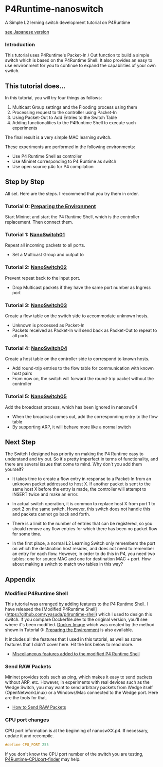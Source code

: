 # P4Runtime-nanoswitch
A Simple L2 lerning switch development tutorial on P4Runtime

[see Japanese version](docs_ja/README.md)

### Introduction

This tutorial uses P4Runtime's Packet-In / Out function to build a simple switch which is based on the P4Runtime Shell.  It also provides an easy to use environment for you to continue to expand the capabilities of your own switch.

## This tutorial does…

In this tutorial, you will try four things as follows:

1. Multicast Group settings and the Flooding process using them
2. Processing request to the controller using Packet-In
3. Using Packet-Out to Add Entries to the Switch Table
4. Adding functionalities to the P4Runtime Shell to execute such experiments

The final result is a very simple MAC learning switch.

These experiments are performed in the following environments:

- Use P4 Runtime Shell as controller
- Use Mininet corresponding to P4 Runtime as switch
- Use open source p4c for P4 compilation



## Step by Step

All set. Here are the steps. I recommend that you try them in order.

### Tutorial 0: [Preparing the Environment](https://github.com/yyasuda/P4Runtime-firstbite/blob/master/t0_prepare.md)

Start Mininet and start the P4 Runtime Shell, which is the controller replacement. Then connect them.

### Tutorial 1: [NanoSwitch01](./t1_nanosw01.md)

Repeat all incoming packets to all ports.
- Set a Multicast Group and output to

### Tutorial 2: [NanoSwitch02](./t2_nanosw02.md)

Prevent repeat back to the input port.
- Drop Multicast packets if they have the same port number as Ingress port

### Tutorial 3: [NanoSwitch03](./t3_nanosw03.md)

Create a flow table on the switch side to accommodate unknown hosts.
- Unknown is processed as Packet-In
- Packets received as Packet-In will send back as Packet-Out to repeat to all ports

### Tutorial 4: [NanoSwitch04](./t4_nanosw04.md)

Create a host table on the controller side to correspond to known hosts.

- Add round-trip entries to the flow table for communication with known host pairs
- From now on, the switch will forward the round-trip packet without the controller

### Tutorial 5: [NanoSwitch05](./t5_nanosw05.md)

Add the broadcast process, which has been ignored in nanosw04

- When the broadcast comes out, add the corresponding entry to the flow table
- By supporting ARP, it will behave more like a normal switch

## Next Step

The Switch I designed has priority on making the P4 Runtime easy to understand and try out. So it's pretty imperfect in terms of functionality, and there are several issues that come to mind. Why don't you add them yourself?

- It takes time to create a flow entry in response to a Packet-In from an unknown packet addressed to host X. If another packet is sent to the same host X before the entry is made, the controller will attempt to INSERT twice and make an error.

-  In actual switch operation, it is common to replace host X from port 1 to port 2 on the same switch. However, this switch does not handle this and packets cannot go back and forth.

- There is a limit to the number of entries that can be registered, so you should remove any flow entries for which there has been no packet flow for some time.

- In the first place, a normal L2 Learning Switch only remembers the port on which the destination host resides, and does not need to remember an entry for each flow. However, in order to do this in P4, you need two tables: one for source MAC and one for destination MAC + port. How about making a switch to match two tables in this way?



## Appendix

### Modified P4Runtime Shell

This tutorial was arranged by adding features to the P4 Runtime Shell. I have released the [Modified P4Runtime Shell] (https://github.com/yyasuda/p4runtime-shell) which I used to design this switch. If you compare Dockerfile.dev to the original version, you'll see where it's been modified. [Docker Image](https://hub.docker.com/r/yutakayasuda/p4runtime-shell-dev) which was created by the method shown in Tutorial 0: [Preparing the Environment](t0_prepare.md) is also available.

It includes all the features that I used in this tutorial, as well as some features that I didn't cover here. Hit the link below to read more.

- [Miscellaneous features added to the modified P4 Runtime Shell](ta_p4rt-sh-misc.md)

### Send RAW Packets

Mininet provides tools such as ping, which makes it easy to send packets without ARP, etc. However, in experiments with real devices such as the Wedge Switch, you may want to send arbitrary packets from Wedge itself (OpenNetworkLinux) or a Windows/Mac connected to the Wedge port. Here are the tools for that.

- [How to Send RAW Packets](ta_rawsend.md)

### CPU port changes

CPU port information is at the beginning of nanoswXX.p4. If necessary, update it and recompile.

```C++
#define CPU_PORT 255
```

If you don't know the CPU port number of the switch you are testing, [P4Runtime-CPUport-finder](https://github.com/yyasuda/P4Runtime-CPUport-finder) may help.


